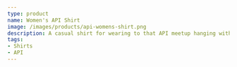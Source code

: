 ```yaml
---
type: product
name: Women's API Shirt
image: /images/products/api-womens-shirt.png
description: A casual shirt for wearing to that API meetup hanging with the crowd.
tags:
- Shirts
- API
---
```

